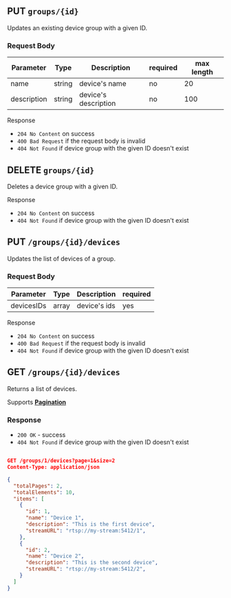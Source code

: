 ## PUT `groups/{id}`

Updates an existing device group with a given ID.

### Request Body

| Parameter   | Type   | Description| required | max length |
|-------------|--------|------------| -------- | ---------- |
| name        | string | device's name | no | 20 |
| description | string | device's description  | no | 100 |

Response

- `204 No Content` on success
- `400 Bad Request` if the request body is invalid
- `404 Not Found` if device group with the given ID doesn't exist

## DELETE `groups/{id}`

Deletes a device group with a given ID.

Response

- `204 No Content` on success
- `404 Not Found` if device group with the given ID doesn't exist

## PUT `/groups/{id}/devices`
Updates the list of devices of a group.

### Request Body

| Parameter   | Type   | Description| required 
|-------------|--------|------------| -------- 
| devicesIDs        | array | device's ids | yes | 

Response

- `204 No Content` on success
- `400 Bad Request` if the request body is invalid
- `404 Not Found` if device group with the given ID doesn't exist

## GET `/groups/{id}/devices`

Returns a list of devices.

Supports [**Pagination**](/api/reference#pagination)

### Response

- `200 OK` - success
-  `404 Not Found` if device group with the given ID doesn't exist

```json

GET /groups/1/devices?page=1&size=2
Content-Type: application/json

{
  "totalPages": 2,
  "totalElements": 10,
  "items": [
    {
      "id": 1,
      "name": "Device 1",
      "description": "This is the first device",
      "streamURL": "rtsp://my-stream:5412/1",
    },
    {
      "id": 2,
      "name": "Device 2",
      "description": "This is the second device",
      "streamURL": "rtsp://my-stream:5412/2",
    }
  ]
}
```